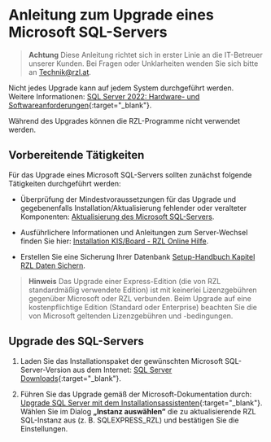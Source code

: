 # Anleitung zum Upgrade eines Microsoft SQL-Servers

> **Achtung**
Diese Anleitung richtet sich in erster Linie an die IT-Betreuer unserer Kunden. Bei Fragen oder Unklarheiten wenden Sie sich bitte an [Technik@rzl.at](mailto:Technik@rzl.at).     
    
Nicht jedes Upgrade kann auf jedem System durchgeführt werden.   
Weitere Informationen: [SQL Server 2022: Hardware- und Softwareanforderungen](https://learn.microsoft.com/de-de/sql/sql-server/install/hardware-and-software-requirements-for-installing-sql-server-2022?view=sql-server-ver16){:target="_blank"}.   

Während des Upgrades können die RZL-Programme nicht verwendet werden. 

## Vorbereitende Tätigkeiten

Für das Upgrade eines Microsoft SQL-Servers sollten zunächst folgende Tätigkeiten durchgeführt werden:

- Überprüfung der Mindestvoraussetzungen für das Upgrade und gegebenenfalls Installation/Aktualisierung fehlender oder veralteter Komponenten: [Aktualisierung des Microsoft SQL-Servers](../kbartikel/kb002.md).   
  
- Ausführlichere Informationen und Anleitungen zum Server-Wechsel finden Sie hier: [Installation KIS/Board - RZL Online Hilfe](https://rzl.at).

- Erstellen Sie eine Sicherung Ihrer Datenbank [Setup-Handbuch Kapitel RZL Daten Sichern](https://hilfe.rzlsoftware.at/setup/daten-sichern/).

> **Hinweis**
Das Upgrade einer Express-Edition (die von RZL standardmäßig verwendete Edition) ist mit keinerlei Lizenzgebühren gegenüber Microsoft oder RZL verbunden.
Beim Upgrade auf eine kostenpflichtige Edition (Standard oder Enterprise) beachten Sie die von Microsoft geltenden Lizenzgebühren und -bedingungen.

## Upgrade des SQL-Servers

1. Laden Sie das Installationspaket der gewünschten Microsoft SQL-Server-Version aus dem Internet: [SQL Server Downloads](https://www.microsoft.com/de-de/sql-server/sql-server-downloads){:target="_blank"}.

2. Führen Sie das Upgrade gemäß der Microsoft-Dokumentation durch: [Upgrade SQL Server mit dem Installationsassistenten](https://learn.microsoft.com/de-de/sql/database-engine/install-windows/upgrade-sql-server){:target="_blank"}.  
   Wählen Sie im Dialog **„Instanz auswählen“** die zu aktualisierende RZL SQL-Instanz aus (z. B. SQLEXPRESS_RZL) und bestätigen Sie die Einstellungen.